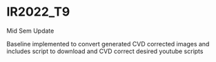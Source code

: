 # IR2022_T9

Mid Sem Update

Baseline implemented to convert generated CVD corrected images and includes script to download and CVD correct desired youtube scripts
